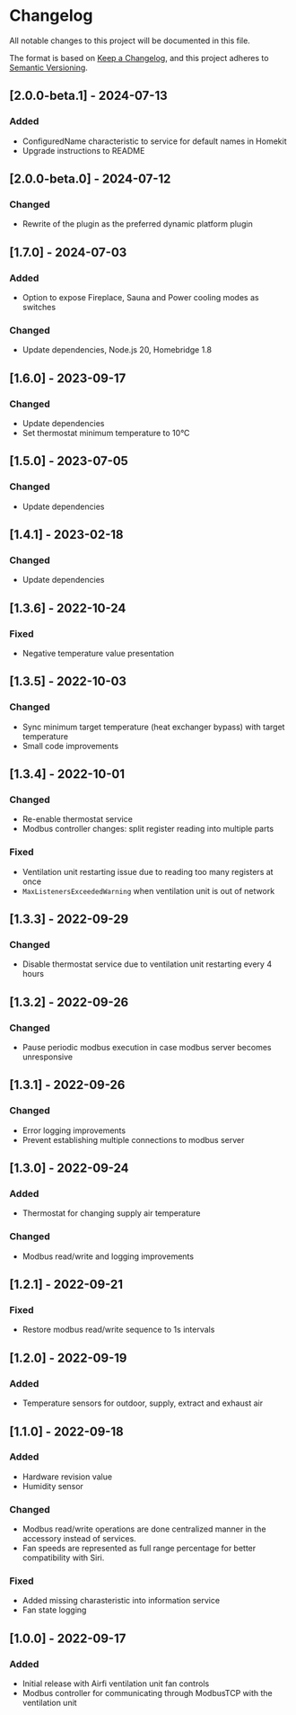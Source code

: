 # Changelog

All notable changes to this project will be documented in this file.

The format is based on [Keep a Changelog](https://keepachangelog.com/en/1.0.0/),
and this project adheres to [Semantic Versioning](https://semver.org/spec/v2.0.0.html).

## [2.0.0-beta.1] - 2024-07-13

### Added

- ConfiguredName characteristic to service for default names in Homekit
- Upgrade instructions to README

## [2.0.0-beta.0] - 2024-07-12

### Changed

- Rewrite of the plugin as the preferred dynamic platform plugin

## [1.7.0] - 2024-07-03

### Added

- Option to expose Fireplace, Sauna and Power cooling modes as switches

### Changed

- Update dependencies, Node.js 20, Homebridge 1.8

## [1.6.0] - 2023-09-17

### Changed

- Update dependencies
- Set thermostat minimum temperature to 10°C

## [1.5.0] - 2023-07-05

### Changed

- Update dependencies

## [1.4.1] - 2023-02-18

### Changed

- Update dependencies

## [1.3.6] - 2022-10-24

### Fixed

- Negative temperature value presentation

## [1.3.5] - 2022-10-03

### Changed

- Sync minimum target temperature (heat exchanger bypass) with target temperature
- Small code improvements

## [1.3.4] - 2022-10-01

### Changed

- Re-enable thermostat service
- Modbus controller changes: split register reading into multiple parts

### Fixed

- Ventilation unit restarting issue due to reading too many registers at once
- `MaxListenersExceededWarning` when ventilation unit is out of network

## [1.3.3] - 2022-09-29

### Changed

- Disable thermostat service due to ventilation unit restarting every 4 hours

## [1.3.2] - 2022-09-26

### Changed

- Pause periodic modbus execution in case modbus server becomes unresponsive

## [1.3.1] - 2022-09-26

### Changed

- Error logging improvements
- Prevent establishing multiple connections to modbus server

## [1.3.0] - 2022-09-24

### Added

- Thermostat for changing supply air temperature

### Changed

- Modbus read/write and logging improvements

## [1.2.1] - 2022-09-21

### Fixed

- Restore modbus read/write sequence to 1s intervals

## [1.2.0] - 2022-09-19

### Added

- Temperature sensors for outdoor, supply, extract and exhaust air

## [1.1.0] - 2022-09-18

### Added

- Hardware revision value
- Humidity sensor

### Changed

- Modbus read/write operations are done centralized manner in the accessory instead of services.
- Fan speeds are represented as full range percentage for better compatibility with Siri.

### Fixed

- Added missing charasteristic into information service
- Fan state logging

## [1.0.0] - 2022-09-17

### Added

- Initial release with Airfi ventilation unit fan controls
- Modbus controller for communicating through ModbusTCP with the ventilation unit